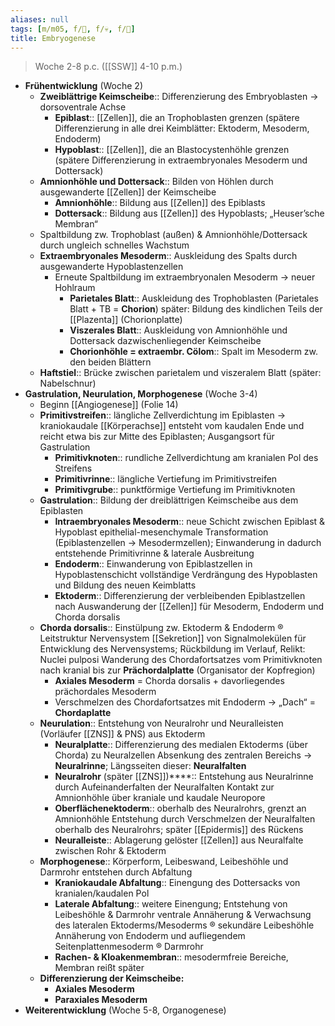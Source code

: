 ```yaml
---
aliases: null
tags: [m/m05, f/🐣, f/💀, f/🔬]
title: Embryogenese
---
```

> Woche 2-8 p.c. ([[SSW]] 4-10 p.m.)

- **Frühentwicklung** (Woche 2)
    - **Zweiblättrige Keimscheibe**:: Differenzierung des Embryoblasten → dorsoventrale Achse
        - **Epiblast**:: [[Zellen]], die an Trophoblasten grenzen (spätere Differenzierung in alle drei Keimblätter: Ektoderm, Mesoderm, Endoderm)
        - **Hypoblast**:: [[Zellen]], die an Blastocystenhöhle grenzen (spätere Differenzierung in extraembryonales Mesoderm und Dottersack)
    - **Amnionhöhle und Dottersack**:: Bilden von Höhlen durch ausgewanderte [[Zellen]] der Keimscheibe
        - **Amnionhöhle**:: Bildung aus [[Zellen]] des Epiblasts
        - **Dottersack**:: Bildung aus [[Zellen]] des Hypoblasts; „Heuser’sche Membran“
    - Spaltbildung zw. Trophoblast (außen) & Amnionhöhle/Dottersack durch ungleich schnelles Wachstum
    - **Extraembryonales Mesoderm**:: Auskleidung des Spalts durch ausgewanderte Hypoblastenzellen
        - Erneute Spaltbildung im extraembryonalen Mesoderm →  neuer Hohlraum
            - **Parietales Blatt**:: Auskleidung des Trophoblasten (Parietales Blatt + TB = **Chorion**) später: Bildung des kindlichen Teils der [[Plazenta]] (Chorionplatte)
            - **Viszerales Blatt**:: Auskleidung von Amnionhöhle und Dottersack dazwischenliegender Keimscheibe
            - **Chorionhöhle = extraembr. Cölom**:: Spalt im Mesoderm zw. den beiden Blättern
    - **Haftstiel**:: Brücke zwischen parietalem und viszeralem Blatt (später: Nabelschnur)
- **Gastrulation, Neurulation, Morphogenese** (Woche 3-4)
    - Beginn [[Angiogenese]] (Folie 14)
    - **Primitivstreifen**:: längliche Zellverdichtung im Epiblasten → kraniokaudale [[Körperachse]] entsteht vom kaudalen Ende und reicht etwa bis zur Mitte des Epiblasten; Ausgangsort für Gastrulation
        - **Primitivknoten**:: rundliche Zellverdichtung am kranialen Pol des Streifens
        - **Primitivrinne**:: längliche Vertiefung im Primitivstreifen
        - **Primitivgrube**:: punktförmige Vertiefung im Primitivknoten
    - **Gastrulation**:: Bildung der dreiblättrigen Keimscheibe aus dem Epiblasten
        - **Intraembryonales Mesoderm**:: neue Schicht zwischen Epiblast & Hypoblast epithelial-mesenchymale Transformation (Epiblastenzellen → Mesodermzellen); Einwanderung in dadurch entstehende Primitivrinne & laterale Ausbreitung
        - **Endoderm**:: Einwanderung von Epiblastzellen in Hypoblastenschicht vollständige Verdrängung des Hypoblasten und Bildung des neuen Keimblatts
        - **Ektoderm**:: Differenzierung der verbleibenden Epiblastzellen nach Auswanderung der [[Zellen]] für Mesoderm, Endoderm und Chorda dorsalis
    - **Chorda dorsalis**:: Einstülpung zw. Ektoderm & Endoderm ® Leitstruktur Nervensystem [[Sekretion]] von Signalmolekülen für Entwicklung des Nervensystems; Rückbildung im Verlauf, Relikt: Nuclei pulposi Wanderung des Chordafortsatzes vom Primitivknoten nach kranial bis zur **Prächordalplatte** (Organisator der Kopfregion)
        - **Axiales Mesoderm** = Chorda dorsalis + davorliegendes prächordales Mesoderm
        - Verschmelzen des Chordafortsatzes mit Endoderm → „Dach“ = **Chordaplatte**
    - **Neurulation**:: Entstehung von Neuralrohr und Neuralleisten (Vorläufer [[ZNS]] & PNS) aus Ektoderm
        - **Neuralplatte**:: Differenzierung des medialen Ektoderms (über Chorda) zu Neuralzellen Absenkung des zentralen Bereichs → **Neuralrinne**; Längsseiten dieser: **Neuralfalten**
        - **Neuralrohr** (später [[ZNS]])****:: Entstehung aus Neuralrinne durch Aufeinanderfalten der Neuralfalten Kontakt zur Amnionhöhle über kraniale und kaudale Neuropore
        - **Oberflächenektoderm**:: oberhalb des Neuralrohrs, grenzt an Amnionhöhle Entstehung durch Verschmelzen der Neuralfalten oberhalb des Neuralrohrs; später [[Epidermis]] des Rückens
        - **Neuralleiste**:: Ablagerung gelöster [[Zellen]] aus Neuralfalte zwischen Rohr & Ektoderm
    - **Morphogenese**:: Körperform, Leibeswand, Leibeshöhle und Darmrohr entstehen durch Abfaltung
        - **Kraniokaudale Abfaltung**:: Einengung des Dottersacks von kranialen/kaudalen Pol
        - **Laterale Abfaltung**:: weitere Einengung; Entstehung von Leibeshöhle & Darmrohr ventrale Annäherung & Verwachsung des lateralen Ektoderms/Mesoderms ® sekundäre Leibeshöhle Annäherung von Endoderm und aufliegendem Seitenplattenmesoderm ® Darmrohr
        - **Rachen- & Kloakenmembran**:: mesodermfreie Bereiche, Membran reißt später
    - **Differenzierung der Keimscheibe:**
        - **Axiales Mesoderm**
        - **Paraxiales Mesoderm**
- **Weiterentwicklung** (Woche 5-8, Organogenese)